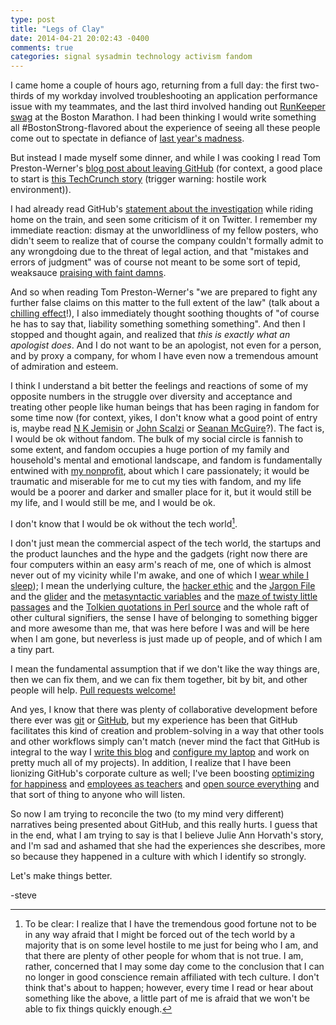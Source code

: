 ```yaml
---
type: post
title: "Legs of Clay"
date: 2014-04-21 20:02:43 -0400
comments: true
categories: signal sysadmin technology activism fandom
---
```

I came home a couple of hours ago, returning from a full day: the first two-thirds of my workday involved troubleshooting an application performance issue with my teammates, and the last third involved handing out [RunKeeper swag](https://twitter.com/hakamadare/status/458335460851712000) at the Boston Marathon.  I had been thinking I would write something all #BostonStrong-flavored about the experience of seeing all these people come out to spectate in defiance of [last year's madness](https://en.wikipedia.org/wiki/Boston_Marathon_Bombing).

But instead I made myself some dinner, and while I was cooking I read Tom Preston-Werner's [blog post about leaving GitHub](http://tom.preston-werner.com/2014/04/21/farewell-github-hello-immersive-computing.html) (for context, a good place to start is [this TechCrunch story](http://techcrunch.com/2014/03/15/julie-ann-horvath-describes-sexism-and-intimidation-behind-her-github-exit/) (trigger warning: hostile work environment)).

<!--more-->

I had already read GitHub's [statement about the investigation](https://github.com/blog/1823-results-of-the-github-investigation) while riding home on the train, and seen some criticism of it on Twitter.  I remember my immediate reaction: dismay at the unworldliness of my fellow posters, who didn't seem to realize that of course the company couldn't formally admit to any wrongdoing due to the threat of legal action, and that "mistakes and errors of judgment" was of course not meant to be some sort of tepid, weaksauce [praising with faint damns](https://en.wikipedia.org/wiki/Damn_with_faint_praise).

And so when reading Tom Preston-Werner's "we are prepared to fight any further false claims on this matter to the full extent of the law" (talk about a [chilling effect](https://en.wikipedia.org/wiki/Chilling_effect)!), I also immediately thought soothing thoughts of "of course he has to say that, liability something something something".  And then I stopped and thought again, and realized that _this is exactly what an apologist does_.  And I do not want to be an apologist, not even for a person, and by proxy a company, for whom I have even now a tremendous amount of admiration and esteem.

I think I understand a bit better the feelings and reactions of some of my opposite numbers in the struggle over diversity and acceptance and treating other people like human beings that has been raging in fandom for some time now (for context, yikes, I don't know what a good point of entry is, maybe read [N K Jemisin](http://nkjemisin.com/) or [John Scalzi](http://whatever.scalzi.com/) or [Seanan McGuire](http://seanan-mcguire.livejournal.com/)?).  The fact is, I would be ok without fandom.  The bulk of my social circle is fannish to some extent, and fandom occupies a huge portion of my family and household's mental and emotional landscape, and fandom is fundamentally entwined with [my nonprofit](http://operationhammond.com), about which I care passionately; it would be traumatic and miserable for me to cut my ties with fandom, and my life would be a poorer and darker and smaller place for it, but it would still be my life, and I would still be me, and I would be ok.

I don't know that I would be ok without the tech world[^1].

I don't just mean the commercial aspect of the tech world, the startups and the product launches and the hype and the gadgets (right now there are four computers within an easy arm's reach of me, one of which is almost never out of my vicinity while I'm awake, and one of which I [wear while I sleep](http://www.morpheuz.net/)); I mean the underlying culture, the [hacker ethic](https://en.wikipedia.org/wiki/Hacker_ethic) and the [Jargon File](http://www.catb.org/jargon/) and the [glider](https://en.wikipedia.org/wiki/Glider_(Conway%27s_Life)) and the [metasyntactic variables](http://www.faqs.org/rfcs/rfc3092.html) and the [maze of twisty little passages](https://en.wikipedia.org/wiki/Colossal_Cave_Adventure#Maze_of_twisty_little_passages) and the [Tolkien quotations in Perl source](http://perldoc.perl.org/perlhack.html#WHAT-NEXT%3f) and the whole raft of other cultural signifiers, the sense I have of belonging to something bigger and more awesome than me, that was here before I was and will be here when I am gone, but neverless is just made up of people, and of which I am a tiny part.

I mean the fundamental assumption that if we don't like the way things are, then we can fix them, and we can fix them together, bit by bit, and other people will help.  [Pull requests welcome!](https://duckduckgo.com/?q=%22pull+requests+welcome%22)

And yes, I know that there was plenty of collaborative development before there ever was [git](http://git-scm.com/) or [GitHub](https://github.com), but my experience has been that GitHub facilitates this kind of creation and problem-solving in a way that other tools and other workflows simply can't match (never mind the fact that GitHub is integral to the way I [write this blog](http://octopress.org/) and [configure my laptop](https://boxen.github.com/) and work on pretty much all of my projects).  In addition, I realize that I have been lionizing GitHub's corporate culture as well; I've been boosting [optimizing for happiness](http://tom.preston-werner.com/2010/10/18/optimize-for-happiness.html) and [employees as teachers](http://zachholman.com/posts/github-speaking-culture/) and [open source everything](http://tom.preston-werner.com/2011/11/22/open-source-everything.html) and that sort of thing to anyone who will listen.

So now I am trying to reconcile the two (to my mind very different) narratives being presented about GitHub, and this really hurts.  I guess that in the end, what I am trying to say is that I believe Julie Ann Horvath's story, and I'm sad and ashamed that she had the experiences she describes, more so because they happened in a culture with which I identify so strongly.

Let's make things better.

-steve

[^1]: To be clear: I realize that I have the tremendous good fortune not to be in any way afraid that I might be forced out of the tech world by a majority that is on some level hostile to me just for being who I am, and that there are plenty of other people for whom that is not true.  I am, rather, concerned that I may some day come to the conclusion that I can no longer in good conscience remain affiliated with tech culture.  I don't think that's about to happen; however, every time I read or hear about something like the above, a little part of me is afraid that we won't be able to fix things quickly enough.
